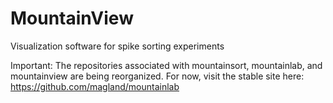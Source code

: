 # MountainView

Visualization software for spike sorting experiments

Important: The repositories associated with mountainsort, mountainlab, and mountainview are being reorganized. For now, visit the stable site here: https://github.com/magland/mountainlab
